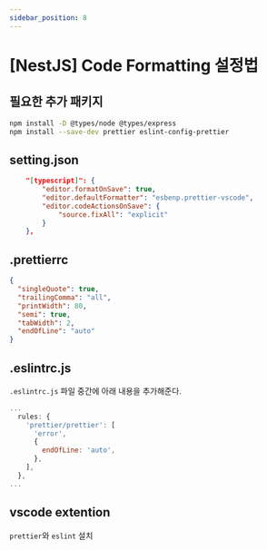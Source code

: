 ```yaml
---
sidebar_position: 8
---
```


# [NestJS] Code Formatting 설정법


## 필요한 추가 패키지

```bash
npm install -D @types/node @types/express
npm install --save-dev prettier eslint-config-prettier
```

## setting.json

```json
    "[typescript]": {
        "editor.formatOnSave": true,
        "editor.defaultFormatter": "esbenp.prettier-vscode",
        "editor.codeActionsOnSave": {
            "source.fixAll": "explicit"
        }
    },
```

## .prettierrc

```json
{
  "singleQuote": true,
  "trailingComma": "all",
  "printWidth": 80,
  "semi": true,
  "tabWidth": 2,
  "endOfLine": "auto"
}
```


## .eslintrc.js

`.eslintrc.js` 파일 중간에 아래 내용을 추가해준다.

```js
...
  rules: {
    'prettier/prettier': [
      'error',
      {
        endOfLine: 'auto',
      },
    ],
  },
...
```

## vscode extention

`prettier`와 `eslint` 설치